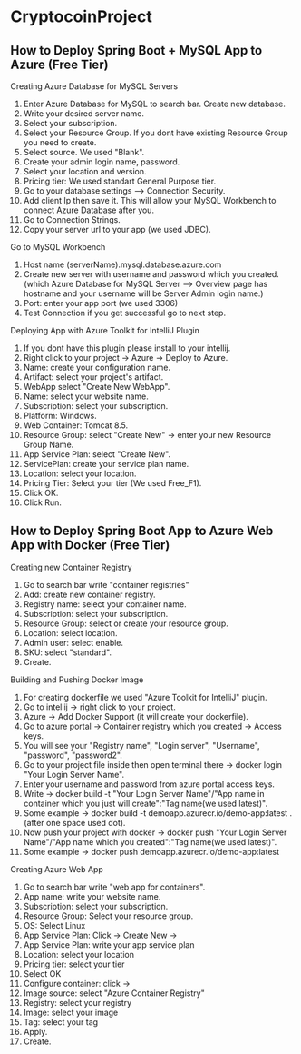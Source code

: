 # CryptocoinProject
<h2>How to Deploy Spring Boot + MySQL App to Azure (Free Tier)</h2>

Creating Azure Database for MySQL Servers
1. Enter Azure Database for MySQL to search bar. Create new database.
2. Write your desired server name.
3. Select your subscription.
4. Select your Resource Group.  If you dont have existing Resource Group you need to create.
5. Select source. We used "Blank".
6. Create your admin login name, password.
7. Select your location and version.
8. Pricing tier: We used standart General Purpose tier.
9. Go to your database settings --> Connection Security.
10. Add client Ip then save it.
This will allow your MySQL Workbench to connect Azure Database after you.
11. Go to Connection Strings.
12. Copy your server url to your app (we used JDBC).

Go to MySQL Workbench
1. Host name (serverName).mysql.database.azure.com
2. Create new server with username and password which you created.
(which Azure Database for MySQL Server --> Overview page has hostname and your username will be Server Admin login name.)
3. Port: enter your app port (we used 3306)
4. Test Connection if you get successful go to next step.

Deploying App with Azure Toolkit for IntelliJ Plugin
1. If you dont have this plugin please install to your intellij.
2. Right click to your project -> Azure -> Deploy to Azure.
3. Name: create your configuration name.
4. Artifact: select your project's artifact.
5. WebApp select "Create New WebApp".
6. Name: select your website name.
7. Subscription: select your subscription.
8. Platform: Windows.
9. Web Container: Tomcat 8.5.
10. Resource Group: select "Create New" -> enter your new Resource Group Name.
11. App Service Plan: select "Create New".
12. ServicePlan: create your service plan name.
13. Location: select your location.
14. Pricing Tier: Select your tier (We used Free_F1).
15. Click OK.
16. Click Run.

<h2>How to Deploy Spring Boot App to Azure Web App with Docker (Free Tier)</h2>

Creating new Container Registry
1. Go to search bar write "container registries"
2. Add: create new container registry.
3. Registry name: select your container name.
4. Subscription: select your subscription.
5. Resource Group: select or create your resource group.
6. Location: select location.
7. Admin user: select enable.
8. SKU: select "standard".
9. Create.

Building and Pushing Docker Image
1. For creating dockerfile we used "Azure Toolkit for IntelliJ" plugin.
2. Go to intellij -> right click to your project.
3. Azure -> Add Docker Support (it will create your dockerfile).
4. Go to azure portal -> Container registry which you created -> Access keys.
5. You will see your "Registry name", "Login server", "Username", "password", "password2".
6. Go to your project file inside then open terminal there -> docker login "Your Login Server Name".
7. Enter your username and password from azure portal access keys.
8. Write -> docker build -t "Your Login Server Name"/"App name in container which you just will create":"Tag name(we used latest)".
9. Some example -> docker build -t demoapp.azurecr.io/demo-app:latest . (after one space used dot).
10. Now push your project with docker -> docker push "Your Login Server Name"/"App name which you created":"Tag name(we used latest)".
11. Some example -> docker push demoapp.azurecr.io/demo-app:latest

Creating Azure Web App
1.  Go to search bar write "web app for containers".
2. App name: write your website name.
3. Subscription: select your subscription.
4. Resource Group: Select your resource group.
5. OS: Select Linux
6. App Service Plan: Click -> Create New -> 
7. App Service Plan: write your app service plan
8. Location: select your location
9. Pricing tier: select your tier
10. Select OK
11. Configure container: click ->
12. Image source: select "Azure Container Registry"
13. Registry: select your registry
14. Image: select your image
15. Tag: select your tag
16. Apply.
17. Create.

